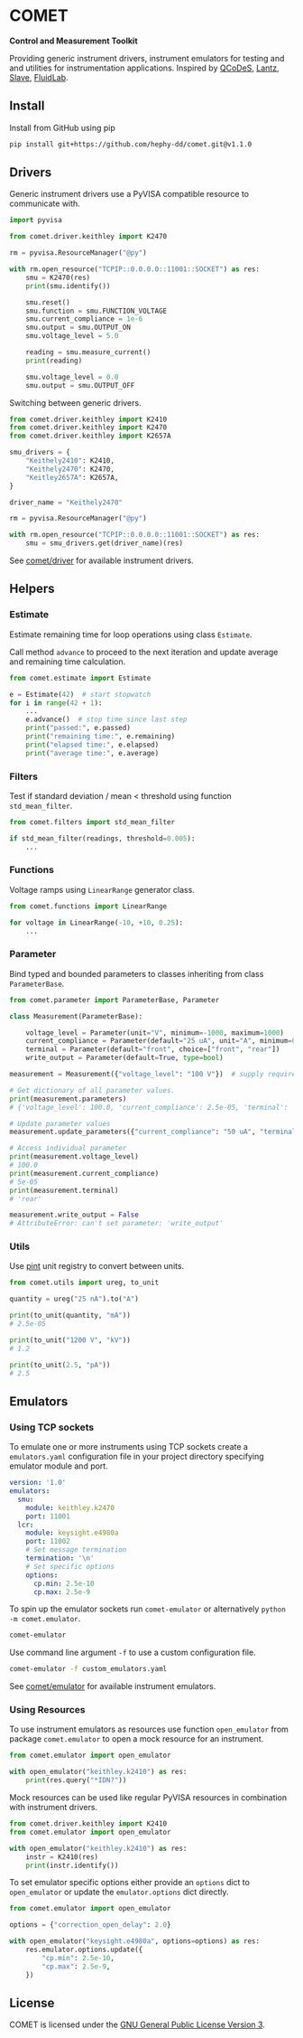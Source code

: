 # COMET

**Control and Measurement Toolkit**

Providing generic instrument drivers, instrument emulators for testing and and
utilities for instrumentation applications. Inspired by
[QCoDeS](https://github.com/QCoDeS/Qcodes),
[Lantz](https://github.com/LabPy/lantz),
[Slave](https://github.com/p3trus/slave),
[FluidLab](https://github.com/fluiddyn/fluidlab).

## Install

Install from GitHub using pip

```bash
pip install git+https://github.com/hephy-dd/comet.git@v1.1.0
```

## Drivers

Generic instrument drivers use a PyVISA compatible resource to communicate with.

```python
import pyvisa

from comet.driver.keithley import K2470

rm = pyvisa.ResourceManager("@py")

with rm.open_resource("TCPIP::0.0.0.0::11001::SOCKET") as res:
    smu = K2470(res)
    print(smu.identify())

    smu.reset()
    smu.function = smu.FUNCTION_VOLTAGE
    smu.current_compliance = 1e-6
    smu.output = smu.OUTPUT_ON
    smu.voltage_level = 5.0

    reading = smu.measure_current()
    print(reading)

    smu.voltage_level = 0.0
    smu.output = smu.OUTPUT_OFF
```

Switching between generic drivers.

```python
from comet.driver.keithley import K2410
from comet.driver.keithley import K2470
from comet.driver.keithley import K2657A

smu_drivers = {
    "Keithely2410": K2410,
    "Keithely2470": K2470,
    "Keitley2657A": K2657A,
}

driver_name = "Keithely2470"

rm = pyvisa.ResourceManager("@py")

with rm.open_resource("TCPIP::0.0.0.0::11001::SOCKET") as res:
    smu = smu_drivers.get(driver_name)(res)
```

See [comet/driver](src/comet/driver) for available instrument drivers.

## Helpers

### Estimate

Estimate remaining time for loop operations using class `Estimate`.

Call method `advance` to proceed to the next iteration and update average and
remaining time calculation.

```python
from comet.estimate import Estimate

e = Estimate(42)  # start stopwatch
for i in range(42 + 1):
    ...
    e.advance()  # stop time since last step
    print("passed:", e.passed)
    print("remaining time:", e.remaining)
    print("elapsed time:", e.elapsed)
    print("average time:", e.average)
```

### Filters

Test if standard deviation / mean < threshold using function `std_mean_filter`.

```python
from comet.filters import std_mean_filter

if std_mean_filter(readings, threshold=0.005):
    ...
```

### Functions

Voltage ramps using `LinearRange` generator class.

```python
from comet.functions import LinearRange

for voltage in LinearRange(-10, +10, 0.25):
    ...
```

### Parameter

Bind typed and bounded parameters to classes inheriting from class
`ParameterBase`.

```python
from comet.parameter import ParameterBase, Parameter

class Measurement(ParameterBase):

    voltage_level = Parameter(unit="V", minimum=-1000, maximum=1000)
    current_compliance = Parameter(default="25 uA", unit="A", minimum=0, maximum="10 mA")
    terminal = Parameter(default="front", choice=["front", "rear"])
    write_output = Parameter(default=True, type=bool)

measurement = Measurement({"voltage_level": "100 V"})  # supply required parameters

# Get dictionary of all parameter values.
print(measurement.parameters)
# {'voltage_level': 100.0, 'current_compliance': 2.5e-05, 'terminal': 'front', 'write_output': True}

# Update parameter values
measurement.update_parameters({"current_compliance": "50 uA", "terminal": "rear"})

# Access individual parameter
print(measurement.voltage_level)
# 100.0
print(measurement.current_compliance)
# 5e-05
print(measurement.terminal)
# 'rear'

measurement.write_output = False
# AttributeError: can't set parameter: 'write_output'

```

### Utils

Use [pint](https://pint.readthedocs.io/en/stable/) unit registry to convert
between units.

```python
from comet.utils import ureg, to_unit

quantity = ureg("25 nA").to("A")

print(to_unit(quantity, "mA"))
# 2.5e-05

print(to_unit("1200 V", "kV"))
# 1.2

print(to_unit(2.5, "pA"))
# 2.5
```

## Emulators

### Using TCP sockets

To emulate one or more instruments using TCP sockets create a `emulators.yaml`
configuration file in your project directory specifying emulator module and
port.

```yaml
version: '1.0'
emulators:
  smu:
    module: keithley.k2470
    port: 11001
  lcr:
    module: keysight.e4980a
    port: 11002
    # Set message termination
    termination: '\n'
    # Set specific options
    options:
      cp.min: 2.5e-10
      cp.max: 2.5e-9
```

To spin up the emulator sockets run `comet-emulator` or alternatively
`python -m comet.emulator`.

```bash
comet-emulator
```

Use command line argument `-f` to use a custom configuration file.

```bash
comet-emulator -f custom_emulators.yaml
```

See [comet/emulator](src/comet/emulator) for available instrument emulators.

### Using Resources

To use instrument emulators as resources use function `open_emulator` from
package `comet.emulator` to open a mock resource for an instrument.

```python
from comet.emulator import open_emulator

with open_emulator("keithley.k2410") as res:
    print(res.query("*IDN?"))
```

Mock resources can be used like regular PyVISA resources in combination with
instrument drivers.

```python
from comet.driver.keithley import K2410
from comet.emulator import open_emulator

with open_emulator("keithley.k2410") as res:
    instr = K2410(res)
    print(instr.identify())
```

To set emulator specific options either provide an `options` dict to
`open_emulator` or update the `emulator.options` dict directly.

```python
from comet.emulator import open_emulator

options = {"correction_open_delay": 2.0}

with open_emulator("keysight.e4980a", options=options) as res:
    res.emulator.options.update({
        "cp.min": 2.5e-10,
        "cp.max": 2.5e-9,
    })
```

## License

COMET is licensed under the [GNU General Public License Version 3](LICENSE).
